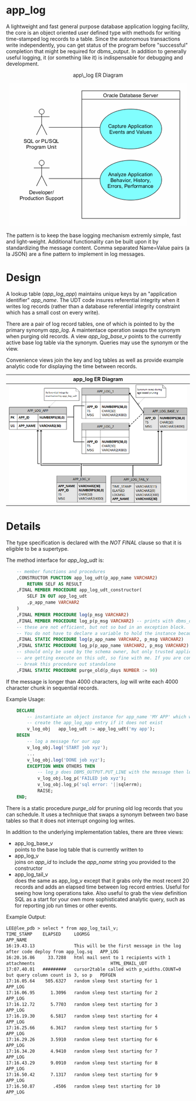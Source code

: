 # app_log

A lightweight and fast general purpose database application logging facility, 
the core is an object oriented user defined type with methods for writing 
time-stamped log records to a table.  Since the autonomous transactions write independently,
you can get status of the program before "successful" completion that might be
required for dbms_output. In addition to generally useful logging, 
it (or something like it) is indispensable for debugging and development.
<!--
| app_log ER Diagram |
|:--:|
| ![app_log Use Case Diagram](../images/app_log_use_case.gif) |
-->
<p align="center">app\_log ER Diagram</p>
<p align="center"><img src="../images/app_log_use_case.gif"></p>


The pattern is to keep the base logging mechanism extremly simple, fast and light-weight. 
Additional functionality can be built upon it by standardizing the message content. Comma
separated Name=Value pairs (a la JSON) are a fine pattern to implement in log messages.

# Design

A lookup table (*app_log_app*) maintains unique keys by an "application identifier" *app_name*. The UDT code
insures referential integrity when it writes log records (rather than a database referential integrity constraint
which has a small cost on every write).

There are a pair of log record tables, one of which is pointed to by the primary synonym *app_log*. A maintentace operation
swaps the synonym when purging old records. A view *app_log_base_v* points to the currently active base log
table via the synonym. Queries may use the synonym or the view. 

Convenience views join the key and log tables as well as provide example analytic code for displaying
the time between records.


| app_log ER Diagram |
|:--:|
| ![app_log ER Diagram](../images/app_log_er.png) |

# Details
The type specification is declared with the *NOT FINAL* clause so that it is eligible
to be a supertype.

The method interface for *app_log_udt* is:
```sql
    -- member functions and procedures
    ,CONSTRUCTOR FUNCTION app_log_udt(p_app_name VARCHAR2)
        RETURN SELF AS RESULT
    ,FINAL MEMBER PROCEDURE app_log_udt_constructor(
        SELF IN OUT app_log_udt
        ,p_app_name VARCHAR2
    )
    ,FINAL MEMBER PROCEDURE log(p_msg VARCHAR2)
    ,FINAL MEMBER PROCEDURE log_p(p_msg VARCHAR2) -- prints with dbms_output and then logs
    -- these are not efficient, but not so bad in an exception block.
    -- You do not have to declare a variable to hold the instance because it is temporary
    ,FINAL STATIC PROCEDURE log(p_app_name VARCHAR2, p_msg VARCHAR2) 
    ,FINAL STATIC PROCEDURE log_p(p_app_name VARCHAR2, p_msg VARCHAR2) 
    -- should only be used by the schema owner, but only trusted application accounts
    -- are getting execute on this udt, so fine with me. If you are concerned, then
    -- break this procedure out standalone
    ,FINAL STATIC PROCEDURE purge_old(p_days NUMBER := 90)
```

If the message is longer than 4000 characters, *log* will write each 4000 character chunk in sequential records.

Example Usage:
```sql
    DECLARE
        -- instantiate an object instance for app_name 'MY APP' which will automatically
        -- create the app_log_app entry if it does not exist
        v_log_obj   app_log_udt := app_log_udt('my app');
    BEGIN
        -- log a message for our app
        v_log_obj.log('START job xyz');
        ...
        v_log_obj.log('DONE job xyz');
        EXCEPTION WHEN OTHERS THEN
            -- log_p does DBMS_OUTPUT.PUT_LINE with the message then logs it
            v_log_obj.log_p('FAILED job xyz');
            v_log_obj.log_p('sql error: '||sqlerrm);
            RAISE;
    END;
```

There is a static procedure *purge_old* for pruning old log records that you can schedule.
It uses a technique that swaps a synonym between two base tables so that it does not interrupt 
ongoing log writes.

In addition to the underlying implementation tables, there are three views:

* app_log_base_v   
points to the base log table that is currently written to
* app_log_v   
joins on *app_id* to include the *app_name* string you provided to the constructor
* app_log_tail_v   
does the same as app_log_v except that it grabs only the most recent 20 records
and adds an elapsed time between log record entries. Useful for seeing how
long operations take. Also useful to grab the view definition SQL as a
start for your own more sophisticated analytic query, such as for reporting
job run times or other events.   

Example Output:
```
LEE@lee_pdb > select * from app_log_tail_v;
TIME_STAMP    ELAPSED     LOGMSG                                                                        APP_NAME
16:19.43.13               This will be the first message in the log after code deploy from app_log.sq   APP_LOG
16:20.16.86     33.7288   html mail sent to 1 recipients with 1 attachments                             HTML_EMAIL_UDT
17:07.40.01   #########   cursor2table called with p_widths.COUNT=0 but query column count is 3, so p   PDFGEN
17:16.05.64    505.6327   random sleep test starting for 1                                              APP_LOG
17:16.06.95      1.3096   random sleep test starting for 2                                              APP_LOG
17:16.12.72      5.7703   random sleep test starting for 3                                              APP_LOG
17:16.19.30      6.5817   random sleep test starting for 4                                              APP_LOG
17:16.25.66      6.3617   random sleep test starting for 5                                              APP_LOG
17:16.29.26      3.5910   random sleep test starting for 6                                              APP_LOG
17:16.34.20      4.9410   random sleep test starting for 7                                              APP_LOG
17:16.43.29      9.0910   random sleep test starting for 8                                              APP_LOG
17:16.50.42      7.1317   random sleep test starting for 9                                              APP_LOG
17:16.50.87       .4506   random sleep test starting for 10                                             APP_LOG
```

